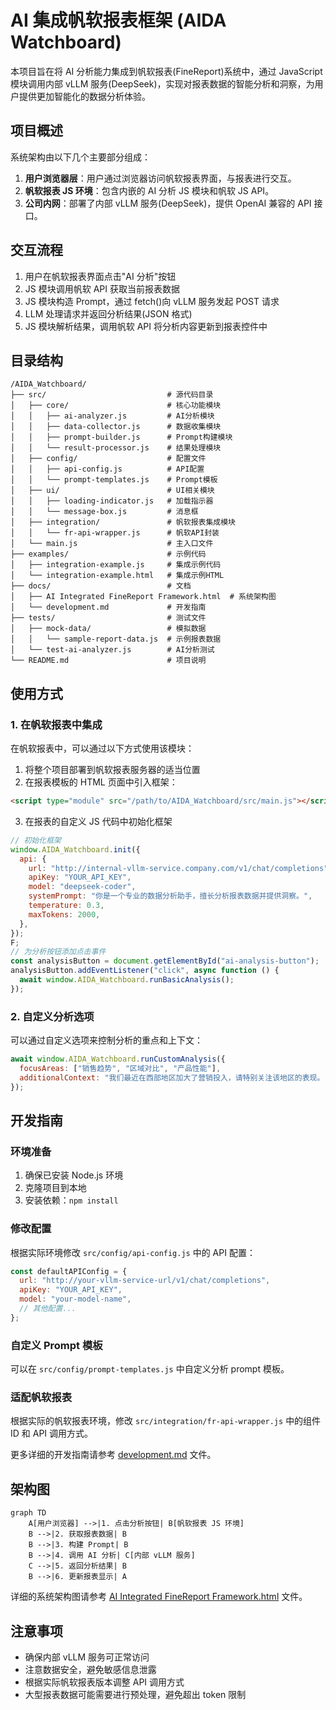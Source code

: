 # AI 集成帆软报表框架 (AIDA Watchboard)

本项目旨在将 AI 分析能力集成到帆软报表(FineReport)系统中，通过 JavaScript 模块调用内部 vLLM 服务(DeepSeek)，实现对报表数据的智能分析和洞察，为用户提供更加智能化的数据分析体验。

## 项目概述

系统架构由以下几个主要部分组成：

1. **用户浏览器层**：用户通过浏览器访问帆软报表界面，与报表进行交互。
2. **帆软报表 JS 环境**：包含内嵌的 AI 分析 JS 模块和帆软 JS API。
3. **公司内网**：部署了内部 vLLM 服务(DeepSeek)，提供 OpenAI 兼容的 API 接口。

## 交互流程

1. 用户在帆软报表界面点击"AI 分析"按钮
2. JS 模块调用帆软 API 获取当前报表数据
3. JS 模块构造 Prompt，通过 fetch()向 vLLM 服务发起 POST 请求
4. LLM 处理请求并返回分析结果(JSON 格式)
5. JS 模块解析结果，调用帆软 API 将分析内容更新到报表控件中

## 目录结构

```plaintext
/AIDA_Watchboard/
├── src/                           # 源代码目录
│   ├── core/                      # 核心功能模块
│   │   ├── ai-analyzer.js         # AI分析模块
│   │   ├── data-collector.js      # 数据收集模块
│   │   ├── prompt-builder.js      # Prompt构建模块
│   │   └── result-processor.js    # 结果处理模块
│   ├── config/                    # 配置文件
│   │   ├── api-config.js          # API配置
│   │   └── prompt-templates.js    # Prompt模板
│   ├── ui/                        # UI相关模块
│   │   ├── loading-indicator.js   # 加载指示器
│   │   └── message-box.js         # 消息框
│   ├── integration/               # 帆软报表集成模块
│   │   └── fr-api-wrapper.js      # 帆软API封装
│   └── main.js                    # 主入口文件
├── examples/                      # 示例代码
│   ├── integration-example.js     # 集成示例代码
│   └── integration-example.html   # 集成示例HTML
├── docs/                          # 文档
│   ├── AI Integrated FineReport Framework.html  # 系统架构图
│   └── development.md             # 开发指南
├── tests/                         # 测试文件
│   ├── mock-data/                 # 模拟数据
│   │   └── sample-report-data.js  # 示例报表数据
│   └── test-ai-analyzer.js        # AI分析测试
└── README.md                      # 项目说明
```

## 使用方式

### 1. 在帆软报表中集成

在帆软报表中，可以通过以下方式使用该模块：

1. 将整个项目部署到帆软报表服务器的适当位置
2. 在报表模板的 HTML 页面中引入框架：

```html
<script type="module" src="/path/to/AIDA_Watchboard/src/main.js"></script>
```

3. 在报表的自定义 JS 代码中初始化框架

```javascript
// 初始化框架
window.AIDA_Watchboard.init({
  api: {
    url: "http://internal-vllm-service.company.com/v1/chat/completions",
    apiKey: "YOUR_API_KEY",
    model: "deepseek-coder",
    systemPrompt: "你是一个专业的数据分析助手，擅长分析报表数据并提供洞察。",
    temperature: 0.3,
    maxTokens: 2000,
  },
});
F;
// 为分析按钮添加点击事件
const analysisButton = document.getElementById("ai-analysis-button");
analysisButton.addEventListener("click", async function () {
  await window.AIDA_Watchboard.runBasicAnalysis();
});
```

### 2. 自定义分析选项

可以通过自定义选项来控制分析的重点和上下文：

```javascript
await window.AIDA_Watchboard.runCustomAnalysis({
  focusAreas: ["销售趋势", "区域对比", "产品性能"],
  additionalContext: "我们最近在西部地区加大了营销投入，请特别关注该地区的表现。",
});
```

## 开发指南

### 环境准备

1. 确保已安装 Node.js 环境
2. 克隆项目到本地
3. 安装依赖：`npm install`

### 修改配置

根据实际环境修改 `src/config/api-config.js` 中的 API 配置：

```javascript
const defaultAPIConfig = {
  url: "http://your-vllm-service-url/v1/chat/completions",
  apiKey: "YOUR_API_KEY",
  model: "your-model-name",
  // 其他配置...
};
```

### 自定义 Prompt 模板

可以在 `src/config/prompt-templates.js` 中自定义分析 prompt 模板。

### 适配帆软报表

根据实际的帆软报表环境，修改 `src/integration/fr-api-wrapper.js` 中的组件 ID 和 API 调用方式。

更多详细的开发指南请参考 [development.md](./docs/development.md) 文件。

## 架构图

```mermaid
graph TD
    A[用户浏览器] -->|1. 点击分析按钮| B[帆软报表 JS 环境]
    B -->|2. 获取报表数据| B
    B -->|3. 构建 Prompt| B
    B -->|4. 调用 AI 分析| C[内部 vLLM 服务]
    C -->|5. 返回分析结果| B
    B -->|6. 更新报表显示| A
```

详细的系统架构图请参考 [AI Integrated FineReport Framework.html](./docs/AI%20Integrated%20FineReport%20Framework.html) 文件。

## 注意事项

- 确保内部 vLLM 服务可正常访问
- 注意数据安全，避免敏感信息泄露
- 根据实际帆软报表版本调整 API 调用方式
- 大型报表数据可能需要进行预处理，避免超出 token 限制
